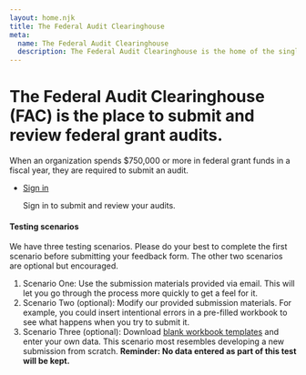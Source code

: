 ```yaml
---
layout: home.njk
title: The Federal Audit Clearinghouse
meta:
  name: The Federal Audit Clearinghouse
  description: The Federal Audit Clearinghouse is the home of the single audit process for the federal government awards system.
---
```


<div class="usa-hero">
  <div class="grid-container">
    <h1 class="usa-hero__heading">
        The Federal Audit Clearinghouse (FAC) is the place to submit and review federal
        grant audits.
    </h1>
    <p class="intro-text">
        When an organization spends $750,000 or more in federal grant funds in a fiscal year, they are required to
        submit an audit.
    </p>
    <ul class="usa-card-group flex-align-center flex-justify-center">
        <li class="usa-card desktop:grid-col-6">
            <div class="usa-card__container">
                <div>
                    <a class="usa-button sign-in-button"
                        href="https://fac-staging.app.cloud.gov">Sign in</a>
                </div>
                <p class="usa-card__body">Sign in to submit and review your audits.</p>
            </div>
        </li>
    </ul>
  </div>
</div>
<div class="grid-container">
  <div class="usa-alert usa-alert--info">
  <div class="usa-alert__body">
    <h4 class="usa-alert__heading">Testing scenarios</h4>
    <p class="usa-alert__text">
      We have three testing scenarios. Please do your best to complete the first scenario before submitting your feedback form. The other two scenarios are optional but encouraged.</p>
      <ol>
<li>Scenario One: Use the submission materials provided via email. This will let you go through the process more quickly to get a feel for it.</li>
<li>Scenario Two (optional): Modify our provided submission materials. For example, you could insert intentional errors in a pre-filled workbook to see what happens when you try to submit it.</li>
<li>Scenario Three (optional): Download <a href="resources/workbooks">blank workbook templates</a> and enter your own data. This scenario most resembles developing a new submission from scratch. <strong>Reminder: No data entered as part of this test will be kept.</strong></li>
      </ol>
  </div>
</div>
</div>
